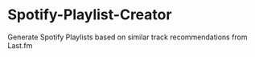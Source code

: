 # Spotify-Playlist-Creator
Generate Spotify Playlists based on similar track recommendations from Last.fm
